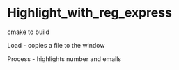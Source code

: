 # Highlight_with_reg_express

cmake to build

Load - copies a file to the window

Process - highlights number and emails
